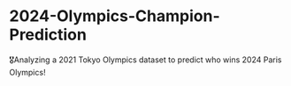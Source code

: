 # 2024-Olympics-Champion-Prediction
🎖️Analyzing a 2021 Tokyo Olympics dataset to predict who wins 2024 Paris Olympics!
